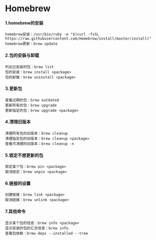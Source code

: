 # Homebrew
#### 1.homebrew的安装
	homebrew安装：/usr/bin/ruby -e "$(curl -fsSL https://raw.githubusercontent.com/Homebrew/install/master/install)"
	homebrew更新：brew update
#### 2.包的安装与卸载
	列出已安装的包：brew list
	包的安装：brew install <package>
	包的卸载：brew uninstall <package>
#### 3.更新包
	查看过期的包：brew outdated
	更新所有的包：brew upgrade
	更新指定的包：brew upgrade <package>
#### 4.清理旧版本
	清理所有包的旧版本：brew cleanup
	清理指定包的旧版本：brew cleanup <package>
	查看可清理的旧版本：brew cleanup -n
#### 5.锁定不想更新的包
	锁定某个包：brew pin <package>
	取消锁定：brew unpin <package>
#### 6.链接的设置
	创建链接：brew link <package>
	取消链接：brew unlink <package>
#### 7.其他命令
	显示某个包的信息：brew info <package>
	显示安装的包的汇总信息：brew info
	查看包依赖：brew deps --installed --tree
	

